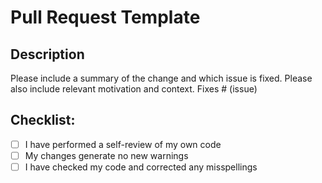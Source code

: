 # Pull Request Template

## Description

Please include a summary of the change and which issue is fixed. Please also include relevant motivation and context.
Fixes # (issue)


## Checklist:

- [ ] I have performed a self-review of my own code
- [ ] My changes generate no new warnings
- [ ] I have checked my code and corrected any misspellings

